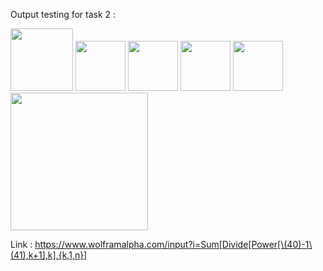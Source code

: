 Output testing for task 2 : 

<img src="https://user-images.githubusercontent.com/44919941/232797055-0c76f8fb-006d-427e-893f-dc10c98d77d0.png" height="100px">

<img src="https://user-images.githubusercontent.com/44919941/232797422-ab56cb72-b60e-46da-a755-2c1f5a5d2b1b.png" height="80px">

<img src="https://user-images.githubusercontent.com/44919941/232797441-7063c366-4a2f-4b5a-b69a-0224a80316e6.png" height="80px">

<img src="https://user-images.githubusercontent.com/44919941/232797486-253d5208-5e7a-4172-9eb4-433c3e87e48f.png" height="80px">

<img src="https://user-images.githubusercontent.com/44919941/232797515-138aac31-9cdb-4eb2-9812-3da5d7c6c873.png" height="80px">

<img src="https://user-images.githubusercontent.com/44919941/232797553-a1a7f4b1-1596-4716-9dfb-bc07cc016ccb.png" height="220px">

Link :
https://www.wolframalpha.com/input?i=Sum[Divide[Power[\(40)-1\(41),k+1],k],{k,1,n}]
